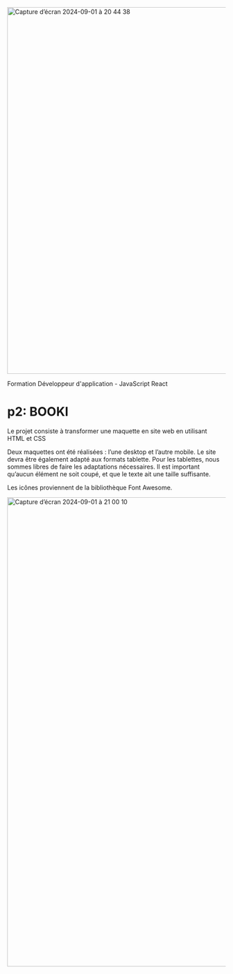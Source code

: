 <img width="844" alt="Capture d’écran 2024-09-01 à 20 44 38" src="https://github.com/user-attachments/assets/f474cbb7-b8da-4559-9f3f-7277f130e746">

Formation Développeur d'application - JavaScript React
# p2: BOOKI

Le projet consiste à transformer une maquette en site web en utilisant HTML et CSS

Deux maquettes ont été réalisées : l’une desktop et l’autre mobile. Le site devra être également adapté aux formats tablette. Pour les tablettes, nous sommes libres de faire les adaptations nécessaires. Il est important qu’aucun élément ne soit coupé, et que le texte ait une taille suffisante.

Les icônes proviennent de la bibliothèque Font Awesome.

<img width="1080" alt="Capture d’écran 2024-09-01 à 21 00 10" src="https://github.com/user-attachments/assets/d4cd4570-ecff-4a1d-879c-a97f83d8d255">
